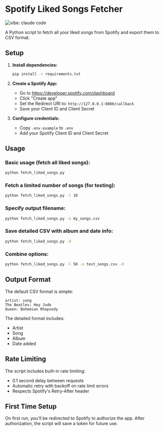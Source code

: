# Spotify Liked Songs Fetcher

![vibe: claude code](https://img.shields.io/badge/vibe-claude_code-FF00FF?labelColor=6A0DAD)

A Python script to fetch all your liked songs from Spotify and export them to CSV format.

## Setup

1. **Install dependencies:**
   ```bash
   pip install -r requirements.txt
   ```

2. **Create a Spotify App:**
   - Go to https://developer.spotify.com/dashboard
   - Click "Create app"
   - Set the Redirect URI to: `http://127.0.0.1:8080/callback`
   - Save your Client ID and Client Secret

3. **Configure credentials:**
   - Copy `.env.example` to `.env`
   - Add your Spotify Client ID and Client Secret

## Usage

### Basic usage (fetch all liked songs):
```bash
python fetch_liked_songs.py
```

### Fetch a limited number of songs (for testing):
```bash
python fetch_liked_songs.py -l 10
```

### Specify output filename:
```bash
python fetch_liked_songs.py -o my_songs.csv
```

### Save detailed CSV with album and date info:
```bash
python fetch_liked_songs.py -d
```

### Combine options:
```bash
python fetch_liked_songs.py -l 50 -o test_songs.csv -d
```

## Output Format

The default CSV format is simple:
```
artist: song
The Beatles: Hey Jude
Queen: Bohemian Rhapsody
```

The detailed format includes:
- Artist
- Song
- Album
- Date added

## Rate Limiting

The script includes built-in rate limiting:
- 0.1 second delay between requests
- Automatic retry with backoff on rate limit errors
- Respects Spotify's Retry-After header

## First Time Setup

On first run, you'll be redirected to Spotify to authorize the app. After authorization, the script will save a token for future use.